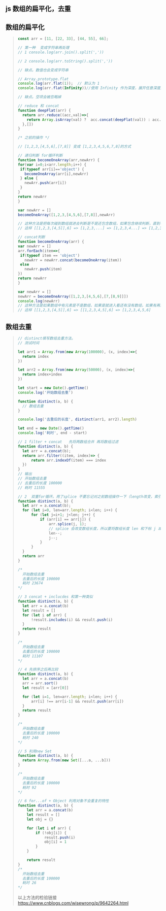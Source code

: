 ## js 数组的扁平化，去重

## 数组的扁平化

> ```js
> const arr = [11, [22, 33], [44, 55], 66];
> 
> // 第一种  变成字符串再处理
> // 1 console.log(arr.join().split(','))  
> 
> // 2 console.log(arr.toString().split(','))
> 
> // 缺点。数值也会变成字符串
> ```
>
> ```js
> // Array.prototype.flat
> console.log(arr.flat(1));  // 默认为 1  
> console.log(arr.flat(Infinity))//使用 Infinity 作为深度，展开任意深度的嵌套数组
> 
> // 缺点。空项会被忽略掉 
> ```
>
> ```js
> // reduce 和 concat
> function deepFlat(arr) {
>   return arr.reduce((acc,val)=>{
>     return Array.isArray(val) ?  acc.concat(deepFlat(val)) : acc.concat(val)
>   },[])
> }
> ```
>
> ```js
> /* 之前的操作 */
> 
> // [1,2,3,[4,5,6],[7,8]] 变成 [1,2,3,4,5,6,7,8]的方式
> 
> // 递归判断 for循环判断
> function becomeOneArray(arr,newArr) {
> for(var i=0;i<arr.length;i++) {
>  if(typeof arr[i]=='object') {
>    becomeOneArray(arr[i],newArr)
>  } else {
>    newArr.push(arr[i])
>  }
> }
> return newArr
> }
> 
> var newArr = []
> becomeOneArray([1,2,3,[4,5,6],[7,8]],newArr)
> 
> // 这种方法是把每次碰到数组就进去判断是不是还包含数组，如果包含继续判断，直到不是数组就添加
> // 这样 [[1,2,3,[4,5]],6] => [1,2,3,...] => [1,2,3,4...] => [1,2,3,4,5,...] => [1,2,3,4,5,6]
> ```
>
> ```js
> // concat判断
> function becomeOneArray(arr) {
> var newArr = []
> arr.forEach(item=>{
>  if(typeof item == 'object') 
>    newArr = newArr.concat(becomeOneArray(item))
>  else 
>    newArr.push(item)
> })
> return newArr
> }
> 
> var newArr = []
> newArr = becomeOneArray([1,2,3,[4,5,6],[7,[8,9]]])
> console.log(newArr)
> // 这种方法是如果数组中有元素是不是数组，如果是就进入看还有没有数组，如果有再进入判断，没有就concat 
> // 这样 [[1,2,3,[4,5]],6] => [[1,2,3,4,5],6] => [1,2,3,4,5,6]
> ```
>
>  

## 数组去重

> ```js
> // distinct填写数组去重方法。
> // 测试时间
> 
> let arr1 = Array.from(new Array(100000), (x, index)=>{
>   return index
> })
> 
> let arr2 = Array.from(new Array(50000), (x, index)=>{
>   return index+index
> })
> 
> let start = new Date().getTime()
> console.log('开始数组去重')
> 
> function distinct(a, b) {
>   // 数组去重
> }
> 
> console.log('去重后的长度', distinct(arr1, arr2).length)
> 
> let end = new Date().getTime()
> console.log('耗时', end - start)
> ```
>
> ```js
> // 1 filter + concat   先将两数组合并 再将数组过滤
> function distinct(a, b) {
>   let arr = a.concat(b);
>   return arr.filter((item, index)=> {
>       return arr.indexOf(item) === index
>   })
> }
> // 输出
> // 开始数组去重
> // 去重后的长度 100000
> // 耗时 11555
> ```
>
> ```js
> // 2  双重for循环。用了splice 不要忘记对之前数组操作一下（length改变，索引也有所改变）
> function distinct(a, b) {
>   let arr = a.concat(b);
>   for (let i=0, len=arr.length; i<len; i++) {
>       for (let j=i+1; j<len; j++) {
>           if (arr[i] == arr[j]) {
>               arr.splice(j, 1);
>               // splice 会改变数组长度，所以要将数组长度 len 和下标 j 减一
>               len--;
>               j--;
>           }
>       }
>   }
>   return arr
> }
> 
> /* 
> 	开始数组去重
> 	去重后的长度 100000
> 	耗时 23674
> */
> ```
>
> ```js
> // 3 concat + inclucdes 和第一种类似
> function distinct(a, b) {
>   let arr = a.concat(b)
>   let result = []
>   for (let i of arr) {
>       !result.includes(i) && result.push(i)
>   }
>   return result
> }
> 
> /* 
> 	开始数组去重
>   去重后的长度 100000
>   耗时 11107
> */
> ```
>
> ```js
> // 4 先排序之后再比较
> function distinct(a, b) {
>   let arr = a.concat(b)
>   arr = arr.sort()
>   let result = [arr[0]]
> 
>   for (let i=1, len=arr.length; i<len; i++) {
>       arr[i] !== arr[i-1] && result.push(arr[i])
>   }
>   return result
> }
> 
> /*
> 	开始数组去重
>   去重后的长度 100000
>   耗时 240
> */
> ```
>
> ```js
> // 5 利用new Set
> function distinct(a, b) {
>   return Array.from(new Set([...a, ...b]))
> }
> 
> /*
>   开始数组去重
>   去重后的长度 100000
>   耗时 92
> */
> ```
>
> ```js
> // 6 for...of + Object 利用对象不会重复的特性
> function distinct(a, b) {
>     let arr = a.concat(b)
>     let result = []
>     let obj = {}
> 
>     for (let i of arr) {
>         if (!obj[i]) {
>             result.push(i)
>             obj[i] = 1
>         }
>     }
> 
>     return result
> }
> /*
>   开始数组去重
>   去重后的长度 100000
>   耗时 26
> */
> ```
>
>   
>
> 以上方法的检验链接    https://www.cnblogs.com/wisewrong/p/9642264.html